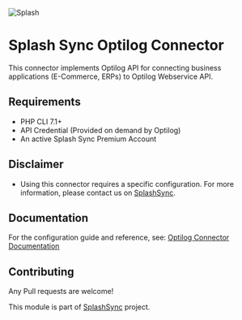 ![Splash](http://www.splashsync.com/bundles/theme/img/splash-logo.png)

# Splash Sync Optilog Connector

This connector implements Optilog API for connecting business applications (E-Commerce, ERPs) to Optilog Webservice API.

## Requirements

* PHP CLI 7.1+
* API Credential (Provided on demand by Optilog)
* An active Splash Sync Premium Account 

## Disclaimer

* Using this connector requires a specific configuration. For more information, please contact us on [SplashSync](https://www.splashsync.com).

## Documentation

For the configuration guide and reference, see: [Optilog Connector Documentation](https://splashsync.github.io/Optilog-Bundle/)

## Contributing

Any Pull requests are welcome! 

This module is part of [SplashSync](https://www.splashsync.com) project.
